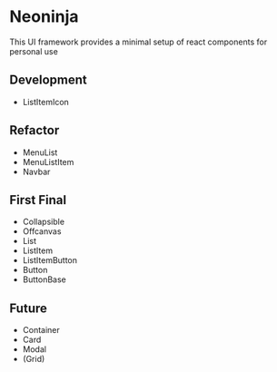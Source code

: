 # Neoninja

This UI framework provides a minimal setup of react components for personal use

## Development

- ListItemIcon

## Refactor

- MenuList
- MenuListItem
- Navbar

## First Final

- Collapsible
- Offcanvas
- List
- ListItem
- ListItemButton
- Button
- ButtonBase

## Future

- Container
- Card
- Modal
- (Grid)

